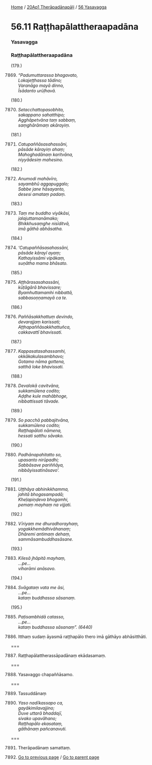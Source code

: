 
[Home](/) / [20Ap1 Therāpadānapāḷi](/tipitaka/20Ap1.md) / [56 Yasavagga](/tipitaka/20Ap1/56.md)

# 56.11 Raṭṭhapālattheraapadāna

### Yasavagga

### Raṭṭhapālattheraapadāna

(179.)

7869. _“Padumuttarassa bhagavato,_  
_Lokajeṭṭhassa tādino;_  
_Varanāgo mayā dinno,_  
_Īsādanto urūḷhavā._  


(180.)

7870. _Setacchattopasobhito,_  
_sakappano sahatthipo;_  
_Agghāpetvāna taṃ sabbaṃ,_  
_saṃghārāmaṃ akārayiṃ._  


(181.)

7871. _Catupaññāsasahassāni,_  
_pāsāde kārayiṃ ahaṃ;_  
_Mahoghadānaṃ karitvāna,_  
_niyyādesiṃ mahesino._  


(182.)

7872. _Anumodi mahāvīro,_  
_sayambhū aggapuggalo;_  
_Sabbe jane hāsayanto,_  
_desesi amataṃ padaṃ._  


(183.)

7873. _Taṃ me buddho viyākāsi,_  
_jalajuttamanāmako;_  
_Bhikkhusaṃghe nisīditvā,_  
_imā gāthā abhāsatha._  


(184.)

7874. _‘Catupaññāsasahassāni,_  
_pāsāde kārayī ayaṃ;_  
_Kathayissāmi vipākaṃ,_  
_suṇātha mama bhāsato._  


(185.)

7875. _Aṭṭhārasasahassāni,_  
_kūṭāgārā bhavissare;_  
_Byamhuttamamhi nibbattā,_  
_sabbasoṇṇamayā ca te._  


(186.)

7876. _Paññāsakkhattuṃ devindo,_  
_devarajjaṃ karissati;_  
_Aṭṭhapaññāsakkhattuñca,_  
_cakkavattī bhavissati._  


(187.)

7877. _Kappasatasahassamhi,_  
_okkākakulasambhavo;_  
_Gotamo nāma gottena,_  
_satthā loke bhavissati._  


(188.)

7878. _Devalokā cavitvāna,_  
_sukkamūlena codito;_  
_Aḍḍhe kule mahābhoge,_  
_nibbattissati tāvade._  


(189.)

7879. _So pacchā pabbajitvāna,_  
_sukkamūlena codito;_  
_Raṭṭhapāloti nāmena,_  
_hessati satthu sāvako._  


(190.)

7880. _Padhānapahitatto so,_  
_upasanto nirūpadhi;_  
_Sabbāsave pariññāya,_  
_nibbāyissatināsavo’._  


(191.)

7881. _Uṭṭhāya abhinikkhamma,_  
_jahitā bhogasampadā;_  
_Kheḷapiṇḍeva bhogamhi,_  
_pemaṃ mayhaṃ na vijjati._  


(192.)

7882. _Vīriyaṃ me dhuradhorayhaṃ,_  
_yogakkhemādhivāhanaṃ;_  
_Dhāremi antimaṃ dehaṃ,_  
_sammāsambuddhasāsane._  


(193.)

7883. _Kilesā jhāpitā mayhaṃ,_  
_…pe…_  
_viharāmi anāsavo._  


(194.)

7884. _Svāgataṃ vata me āsi,_  
_…pe…_  
_kataṃ buddhassa sāsanaṃ._  


(195.)

7885. _Paṭisambhidā catasso,_  
_…pe…_  
_kataṃ buddhassa sāsanaṃ”. (6440)_  


7886. Itthaṃ sudaṃ āyasmā raṭṭhapālo thero imā gāthāyo abhāsitthāti.

===

7887. Raṭṭhapālattherassāpadānaṃ ekādasamaṃ.



===

7888. Yasavaggo chapaññāsamo.



===

7889. Tassuddānaṃ



7890. _Yaso nadīkassapo ca,_  
_gayākimilavajjino;_  
_Duve uttarā bhaddajī,_  
_sivako upavāhano;_  
_Raṭṭhapālo ekasataṃ,_  
_gāthānaṃ pañcanavuti._  


===

7891. Therāpadānaṃ samattaṃ.



7892. [Go to previous page](/tipitaka/20Ap1/56/56.10.md) / [Go to parent page](/tipitaka/20Ap1/56.md)


